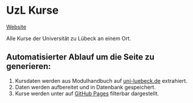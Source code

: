 # UzL Kurse

[Website](https://jkbh.github.io/uzl-kurse)

Alle Kurse der Universität zu Lübeck an einem Ort.

## Automatisierter Ablauf um die Seite zu generieren:

1. Kursdaten werden aus Modulhandbuch auf [uni-luebeck.de](https://www.uni-luebeck.de/studium/studiengaenge/informatik/bachelor/modulhandbuch/modulhandbuch-ab-ws-201920.html) extrahiert.
2. Daten werden aufbereitet und in Datenbank gespeichert.
3. Kurse werden unter auf [GitHub Pages](https://jkbh.github.io/uzl-kurse) filterbar dargestellt.
